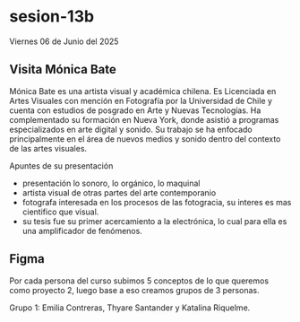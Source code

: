 # sesion-13b

Viernes 06 de Junio del 2025

## Visita Mónica Bate

Mónica Bate es una artista visual y académica chilena. Es Licenciada en Artes Visuales con mención en Fotografía por la Universidad de Chile y cuenta con estudios de posgrado en Arte y Nuevas Tecnologías. Ha complementado su formación en Nueva York, donde asistió a programas especializados en arte digital y sonido. Su trabajo se ha enfocado principalmente en el área de nuevos medios y sonido dentro del contexto de las artes visuales.

Apuntes de su presentación

- presentación lo sonoro, lo orgánico, lo maquinal
- artista visual de otras partes del arte contemporanio
- fotografa interesada en los procesos de las fotogracia, su interes es mas cientifico que visual.
- su tesis fue su primer acercamiento a la electrónica, lo cual para ella es una amplificador de fenómenos.


## Figma

Por cada persona del curso subimos 5 conceptos de lo que queremos como proyecto 2, luego base a eso creamos grupos de 3 personas.

Grupo 1: Emilia Contreras, Thyare Santander y Katalina Riquelme.
